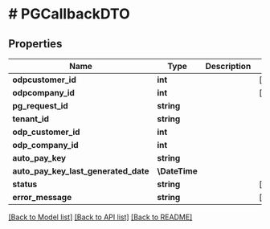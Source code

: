 # # PGCallbackDTO

## Properties

Name | Type | Description | Notes
------------ | ------------- | ------------- | -------------
**odpcustomer_id** | **int** |  | [optional]
**odpcompany_id** | **int** |  | [optional]
**pg_request_id** | **string** |  |
**tenant_id** | **string** |  |
**odp_customer_id** | **int** |  |
**odp_company_id** | **int** |  |
**auto_pay_key** | **string** |  |
**auto_pay_key_last_generated_date** | **\DateTime** |  |
**status** | **string** |  | [optional]
**error_message** | **string** |  | [optional]

[[Back to Model list]](../../README.md#models) [[Back to API list]](../../README.md#endpoints) [[Back to README]](../../README.md)
